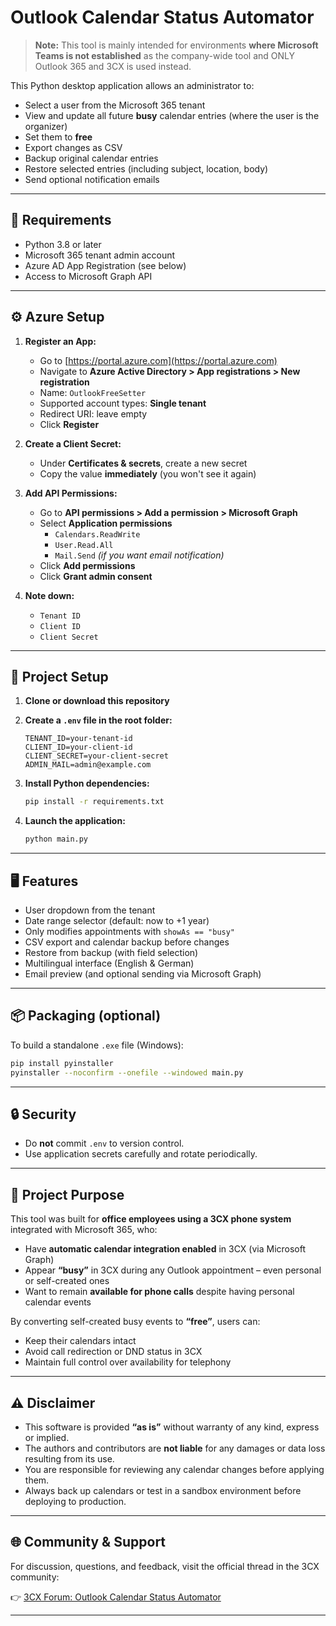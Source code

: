 # Outlook Calendar Status Automator

> **Note:** This tool is mainly intended for environments **where Microsoft Teams is not established** as the company-wide tool and ONLY Outlook 365 and 3CX is used instead.

This Python desktop application allows an administrator to:

- Select a user from the Microsoft 365 tenant
- View and update all future **busy** calendar entries (where the user is the organizer)
- Set them to **free**
- Export changes as CSV
- Backup original calendar entries
- Restore selected entries (including subject, location, body)
- Send optional notification emails

---

## 🔧 Requirements

- Python 3.8 or later
- Microsoft 365 tenant admin account
- Azure AD App Registration (see below)
- Access to Microsoft Graph API

---

## ⚙️ Azure Setup

1. **Register an App:**
   - Go to [https://portal.azure.com](https://portal.azure.com)
   - Navigate to **Azure Active Directory > App registrations > New registration**
   - Name: `OutlookFreeSetter`
   - Supported account types: **Single tenant**
   - Redirect URI: leave empty
   - Click **Register**

2. **Create a Client Secret:**
   - Under **Certificates & secrets**, create a new secret
   - Copy the value **immediately** (you won't see it again)

3. **Add API Permissions:**
   - Go to **API permissions > Add a permission > Microsoft Graph**
   - Select **Application permissions**
     - `Calendars.ReadWrite`
     - `User.Read.All`
     - `Mail.Send` *(if you want email notification)*
   - Click **Add permissions**
   - Click **Grant admin consent**

4. **Note down:**
   - `Tenant ID`
   - `Client ID`
   - `Client Secret`

---

## 📁 Project Setup

1. **Clone or download this repository**

2. **Create a `.env` file in the root folder:**

   ```env
   TENANT_ID=your-tenant-id
   CLIENT_ID=your-client-id
   CLIENT_SECRET=your-client-secret
   ADMIN_MAIL=admin@example.com

3. **Install Python dependencies:**

   ```bash
   pip install -r requirements.txt
   ```

4. **Launch the application:**

   ```bash
   python main.py
   ```

---

## 🖥️ Features

* User dropdown from the tenant
* Date range selector (default: now to +1 year)
* Only modifies appointments with `showAs == "busy"`
* CSV export and calendar backup before changes
* Restore from backup (with field selection)
* Multilingual interface (English & German)
* Email preview (and optional sending via Microsoft Graph)

---

## 📦 Packaging (optional)

To build a standalone `.exe` file (Windows):

```bash
pip install pyinstaller
pyinstaller --noconfirm --onefile --windowed main.py
```

---

## 🔒 Security

* Do **not** commit `.env` to version control.
* Use application secrets carefully and rotate periodically.

---

## 🧭 Project Purpose

This tool was built for **office employees using a 3CX phone system** integrated with Microsoft 365, who:

* Have **automatic calendar integration enabled** in 3CX (via Microsoft Graph)
* Appear **“busy”** in 3CX during any Outlook appointment – even personal or self-created ones
* Want to remain **available for phone calls** despite having personal calendar events

By converting self-created busy events to **“free”**, users can:

* Keep their calendars intact
* Avoid call redirection or DND status in 3CX
* Maintain full control over availability for telephony

---

## ⚠️ Disclaimer

* This software is provided **“as is”** without warranty of any kind, express or implied.
* The authors and contributors are **not liable** for any damages or data loss resulting from its use.
* You are responsible for reviewing any calendar changes before applying them.
* Always back up calendars or test in a sandbox environment before deploying to production.

---

## 🌐 Community & Support

For discussion, questions, and feedback, visit the official thread in the 3CX community:

👉 [3CX Forum: Outlook Calendar Status Automator](https://www.3cx.com/community/threads/outlook-calendar-status-automator.133628/)

---
